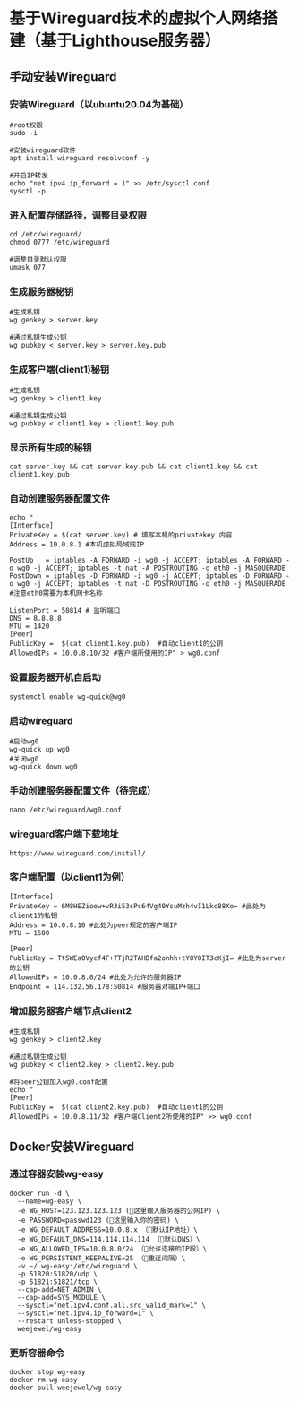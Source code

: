 # 基于Wireguard技术的虚拟个人网络搭建（基于Lighthouse服务器）

## 手动安装Wireguard

### 安装Wireguard（以ubuntu20.04为基础）
```
#root权限
sudo -i

#安装wireguard软件
apt install wireguard resolvconf -y

#开启IP转发
echo "net.ipv4.ip_forward = 1" >> /etc/sysctl.conf
sysctl -p
```

### 进入配置存储路径，调整目录权限
```
cd /etc/wireguard/
chmod 0777 /etc/wireguard

#调整目录默认权限
umask 077
```

### 生成服务器秘钥
```
#生成私钥
wg genkey > server.key

#通过私钥生成公钥
wg pubkey < server.key > server.key.pub
```

### 生成客户端(client1)秘钥
```
#生成私钥
wg genkey > client1.key

#通过私钥生成公钥
wg pubkey < client1.key > client1.key.pub
```

### 显示所有生成的秘钥
```
cat server.key && cat server.key.pub && cat client1.key && cat client1.key.pub
```

### 自动创建服务器配置文件
```
echo "
[Interface]
PrivateKey = $(cat server.key) # 填写本机的privatekey 内容
Address = 10.0.8.1 #本机虚拟局域网IP

PostUp   = iptables -A FORWARD -i wg0 -j ACCEPT; iptables -A FORWARD -o wg0 -j ACCEPT; iptables -t nat -A POSTROUTING -o eth0 -j MASQUERADE
PostDown = iptables -D FORWARD -i wg0 -j ACCEPT; iptables -D FORWARD -o wg0 -j ACCEPT; iptables -t nat -D POSTROUTING -o eth0 -j MASQUERADE
#注意eth0需要为本机网卡名称

ListenPort = 50814 # 监听端口
DNS = 8.8.8.8
MTU = 1420
[Peer]
PublicKey =  $(cat client1.key.pub)  #自动client1的公钥
AllowedIPs = 10.0.8.10/32 #客户端所使用的IP" > wg0.conf
```

### 设置服务器开机自启动
```
systemctl enable wg-quick@wg0
```

### 启动wireguard
```
#启动wg0
wg-quick up wg0
#关闭wg0
wg-quick down wg0
```

### 手动创建服务器配置文件（待完成）
```
nano /etc/wireguard/wg0.conf
```

### wireguard客户端下载地址
```
https://www.wireguard.com/install/
```
### 客户端配置（以client1为例）
```
[Interface]
PrivateKey = 6M8HEZioew+vR3i53sPc64Vg40YsuMzh4vI1Lkc88Xo= #此处为client1的私钥
Address = 10.0.8.10 #此处为peer规定的客户端IP
MTU = 1500

[Peer]
PublicKey = Tt5WEa0Vycf4F+TTjR2TAHDfa2onhh+tY8YOIT3cKjI= #此处为server的公钥
AllowedIPs = 10.0.8.0/24 #此处为允许的服务器IP
Endpoint = 114.132.56.178:50814 #服务器对端IP+端口
```

### 增加服务器客户端节点client2
```
#生成私钥
wg genkey > client2.key

#通过私钥生成公钥
wg pubkey < client2.key > client2.key.pub

#将peer公钥加入wg0.conf配置
echo "
[Peer]
PublicKey =  $(cat client2.key.pub)  #自动client1的公钥
AllowedIPs = 10.0.8.11/32 #客户端Client2所使用的IP" >> wg0.conf

```


## Docker安装Wireguard
### 通过容器安装wg-easy
```
docker run -d \
  --name=wg-easy \
  -e WG_HOST=123.123.123.123 (🚨这里输入服务器的公网IP) \
  -e PASSWORD=passwd123 (🚨这里输入你的密码) \
  -e WG_DEFAULT_ADDRESS=10.0.8.x （🚨默认IP地址）\
  -e WG_DEFAULT_DNS=114.114.114.114 （🚨默认DNS）\
  -e WG_ALLOWED_IPS=10.0.8.0/24 （🚨允许连接的IP段）\
  -e WG_PERSISTENT_KEEPALIVE=25 （🚨重连间隔）\
  -v ~/.wg-easy:/etc/wireguard \
  -p 51820:51820/udp \
  -p 51821:51821/tcp \
  --cap-add=NET_ADMIN \
  --cap-add=SYS_MODULE \
  --sysctl="net.ipv4.conf.all.src_valid_mark=1" \
  --sysctl="net.ipv4.ip_forward=1" \
  --restart unless-stopped \
  weejewel/wg-easy
```

### 更新容器命令
```
docker stop wg-easy
docker rm wg-easy
docker pull weejewel/wg-easy
```
